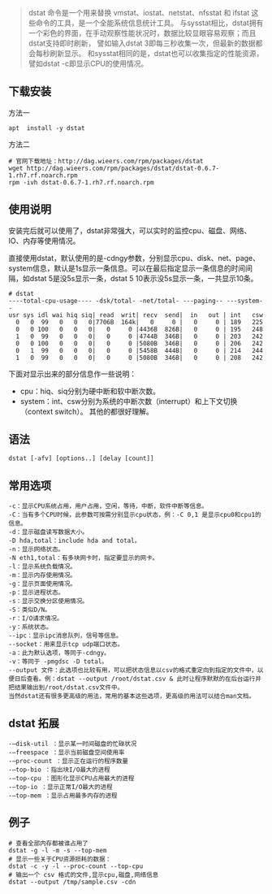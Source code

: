 > dstat 命令是一个用来替换 vmstat、iostat、netstat、nfsstat 和 ifstat 这些命令的工具，是一个全能系统信息统计工具。
> 与sysstat相比，dstat拥有一个彩色的界面，在手动观察性能状况时，数据比较显眼容易观察；而且dstat支持即时刷新，
> 譬如输入dstat 3即每三秒收集一次，但最新的数据都会每秒刷新显示。
> 和sysstat相同的是，dstat也可以收集指定的性能资源，譬如dstat -c即显示CPU的使用情况。

下载安装
---

方法一

````
apt  install -y dstat
````

方法二

````
# 官网下载地址：http://dag.wieers.com/rpm/packages/dstat
wget http://dag.wieers.com/rpm/packages/dstat/dstat-0.6.7-1.rh7.rf.noarch.rpm
rpm -ivh dstat-0.6.7-1.rh7.rf.noarch.rpm
````
    
使用说明
---

安装完后就可以使用了，dstat非常强大，可以实时的监控cpu、磁盘、网络、IO、内存等使用情况。

直接使用dstat，默认使用的是-cdngy参数，分别显示cpu、disk、net、page、system信息，默认是1s显示一条信息。可以在最后指定显示一条信息的时间间隔，如dstat 5是没5s显示一条，dstat 5 10表示没5s显示一条，一共显示10条。

````
# dstat
----total-cpu-usage---- -dsk/total- -net/total- ---paging-- ---system--
usr sys idl wai hiq siq| read  writ| recv  send|  in   out | int   csw
  0   0  99   0   0   0|7706B  164k|   0     0 |   0     0 | 189   225
  0   0 100   0   0   0|   0     0 |4436B  826B|   0     0 | 195   248
  1   0  99   0   0   0|   0     0 |4744B  346B|   0     0 | 203   242
  0   0 100   0   0   0|   0     0 |5080B  346B|   0     0 | 206   242
  0   1  99   0   0   0|   0     0 |5458B  444B|   0     0 | 214   244
  1   0  99   0   0   0|   0     0 |5080B  346B|   0     0 | 208   242
````


下面对显示出来的部分信息作一些说明：

- cpu：hiq、siq分别为硬中断和软中断次数。
- system：int、csw分别为系统的中断次数（interrupt）和上下文切换（context switch）。
其他的都很好理解。

语法
--

````
dstat [-afv] [options..] [delay [count]]
````


常用选项
--
````
-c：显示CPU系统占用，用户占用，空闲，等待，中断，软件中断等信息。
-C：当有多个CPU时候，此参数可按需分别显示cpu状态，例：-C 0,1 是显示cpu0和cpu1的信息。
-d：显示磁盘读写数据大小。
-D hda,total：include hda and total。
-n：显示网络状态。
-N eth1,total：有多块网卡时，指定要显示的网卡。
-l：显示系统负载情况。
-m：显示内存使用情况。
-g：显示页面使用情况。
-p：显示进程状态。
-s：显示交换分区使用情况。
-S：类似D/N。
-r：I/O请求情况。
-y：系统状态。
--ipc：显示ipc消息队列，信号等信息。
--socket：用来显示tcp udp端口状态。
-a：此为默认选项，等同于-cdngy。
-v：等同于 -pmgdsc -D total。
--output 文件：此选项也比较有用，可以把状态信息以csv的格式重定向到指定的文件中，以便日后查看。例：dstat --output /root/dstat.csv & 此时让程序默默的在后台运行并把结果输出到/root/dstat.csv文件中。
当然dstat还有很多更高级的用法，常用的基本这些选项，更高级的用法可以结合man文档。
````

dstat 拓展
----

````
-–disk-util ：显示某一时间磁盘的忙碌状况
-–freespace ：显示当前磁盘空间使用率
-–proc-count ：显示正在运行的程序数量
-–top-bio ：指出块I/O最大的进程
-–top-cpu ：图形化显示CPU占用最大的进程
-–top-io ：显示正常I/O最大的进程
-–top-mem ：显示占用最多内存的进程
````

例子
----
````
# 查看全部内存都被谁占用了
dstat -g -l -m -s --top-mem
# 显示一些关于CPU资源损耗的数据：
dstat -c -y -l --proc-count --top-cpu
# 输出一个 csv 格式的文件,显示cpu,磁盘,网络信息
dstat --output /tmp/sample.csv -cdn
````
